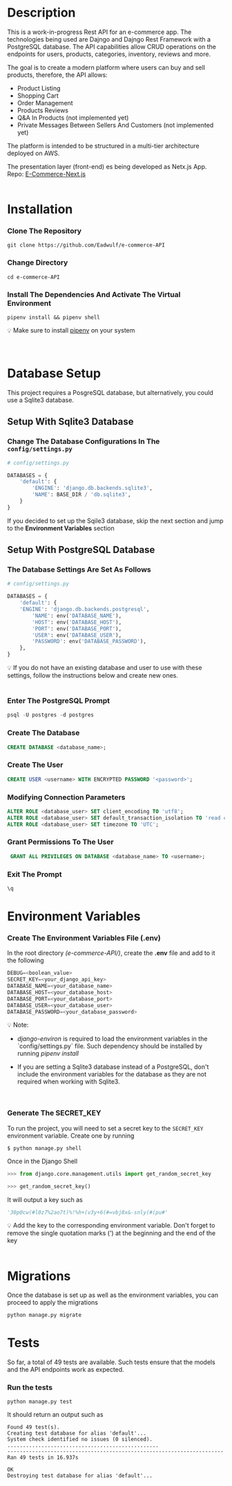 # Description

This is a work-in-progress Rest API for an e-commerce app. The technologies being used are Dajngo and Dajngo Rest Framework with a PostgreSQL database.
The API capabilities allow CRUD operations on the endpoints for users, products, categories, inventory, reviews and more.

The goal is to create a modern platform where users can buy and sell products, therefore, the API allows:
 - Product Listing
 - Shopping Cart
 - Order Management
 - Products Reviews
 - Q&A In Products (not implemented yet)
 - Private Messages Between Sellers And Customers (not implemented yet)

The platform is intended to be structured in a multi-tier architecture deployed on AWS.

The presentation layer (front-end) es being developed as Netx.js App. <br>
Repo: [E-Commerce-Next.js](https://github.com/Eadwulf/e-commerce-nextjs)
<br><br>


# Installation

### Clone The Repository

```console
git clone https://github.com/Eadwulf/e-commerce-API
```

### Change Directory

```console
cd e-commerce-API
```

### Install The Dependencies And Activate The Virtual Environment

```console
pipenv install && pipenv shell
```

<aside>
    💡 Make sure to install <a href="https://pypi.org/project/pipenv/">pipenv</a> on your system
</aside>
<br><br>


# Database Setup

This project requires a PosgreSQL database, but alternatively, you could use a Sqlite3 database.

## Setup With Sqlite3 Database

### Change The Database Configurations In The `config/settings.py`

```python
# config/settings.py

DATABASES = {
    'default': {
        'ENGINE': 'django.db.backends.sqlite3',
        'NAME': BASE_DIR / 'db.sqlite3',
    }
}
```

If you decided to set up the Sqile3 database, skip the next section and jump to
the **Environment Variables** section
<br>


## Setup With PostgreSQL Database

### The Database Settings Are Set As Follows

```python
# config/settings.py

DATABASES = {
    'default': {
	'ENGINE': 'django.db.backends.postgresql',
        'NAME': env('DATABASE_NAME'),
        'HOST': env('DATABASE_HOST'),
        'PORT': env('DATABASE_PORT'),
        'USER': env('DATABASE_USER'),
        'PASSWORD': env('DATABASE_PASSWORD'),
    },
}
```

<aside>
    💡 If you do not have an existing database and user to use with these settings, follow the
    instructions below and create new ones.
</aside>
<br>

### Enter The PostgreSQL Prompt

```sql
psql -U postgres -d postgres
```

### Create The Database

```sql
CREATE DATABASE <database_name>;
```

### Create The User

```sql
CREATE USER <username> WITH ENCRYPTED PASSWORD '<password>';
```

### Modifying Connection Parameters

```sql
ALTER ROLE <database_user> SET client_encoding TO 'utf8';
ALTER ROLE <database_user> SET default_transaction_isolation TO 'read committed';
ALTER ROLE <database_user> SET timezone TO 'UTC';
```

### Grant Permissions To The User

```sql
 GRANT ALL PRIVILEGES ON DATABASE <database_name> TO <username>;
```

### Exit The Prompt

```sql
\q
```

# Environment Variables

### Create The Environment Variables File **(.env)**

In the root directory *(e-commerce-API/)*, create the **.env** file and add to it the following

```python
DEBUG=<boolean_value>
SECRET_KEY=<your_django_api_key>
DATABASE_NAME=<your_database_name>
DATABASE_HOST=<your_database_host>
DATABASE_PORT=<your_database_port>
DATABASE_USER=<your_database_user>
DATABASE_PASSWORD=<your_database_password>
```
<aside>
    💡 Note:
    <ul>
      <li>
        <p>
          <em>django-environ</em> is required to load the environment variables in the `config/settings.py` file.
          Such dependency should be installed by running <em>pipenv install</em>
        </p>
     </li>
     <li>
       <p>
          If you are setting a Sqlite3 database instead of a PostgreSQL, don't include the environment variables for the
          database as they are not required when working with Sqlite3.
       </p>
     </li>
</aside>
<br>

### Generate The SECRET_KEY

To run the project, you will need to set a secret key to the `SECRET_KEY` environment variable.
Create one by running

```console
$ python manage.py shell
```

Once in the Django Shell

```python
>>> from django.core.management.utils import get_random_secret_key

>>> get_random_secret_key()
```

It will output a key such as

```python
'30p0cw(#l0z7%2ao7t)%!%h+(v3y+6(#=vbj8x&-snly(#(pu#'
```

<aside>
  💡 Add the key to the corresponding environment variable.
    Don't forget to remove the single quotation marks (') at the beginning and the end of the key
</aside>
<br>

# Migrations

Once the database is set up as well as the environment variables, you can proceed to apply the migrations

```python
python manage.py migrate
```

# Tests

So far, a total of 49 tests are available. Such tests ensure that the models and the API endpoints work as expected.
<br>

### Run the tests
```console
python manage.py test
```

It should return an output such as

```console
Found 49 test(s).
Creating test database for alias 'default'...
System check identified no issues (0 silenced).
.................................................
----------------------------------------------------------------------
Ran 49 tests in 16.937s

OK
Destroying test database for alias 'default'...
```